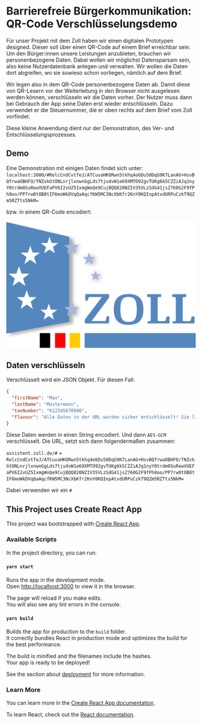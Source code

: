 # Barrierefreie Bürgerkommunikation: QR-Code Verschlüsselungsdemo

Für unser Projekt mit dem Zoll haben wir einen digitalen Prototypen designed. Dieser soll über einen QR-Code auf einem Brief erreichbar sein. Um den Bürger:innen unsere Leistungen anzubieten, brauchen wir personenbezogene Daten. Dabei wollen wir möglichst Datensparsam sein, also keine Nutzerdatenbank anlegen und verwalten. Wir wollen die Daten dort abgreifen, wo sie sowieso schon vorliegen, nämlich auf dem Brief.

Wir legen also in dem QR-Code personenbezogene Daten ab. Damit diese von QR-Lesern vor der Weiterleitung in den Browser nicht ausgelesen werden können, verschlüsseln wir die Daten vorher. Der Nutzer muss dann bei Gebrauch der App seine Daten erst wieder entschlüsseln. Dazu verwendet er die Steuernummer, die er oben rechts auf dem Brief vom Zoll vorfindet.

Diese kleine Anwendung dient nur der Demonstration, des Ver- und Entschlüsselungsprozesses.

## Demo

Eine Demonstration mit einigen Daten findet sich unter: `localhost:3000/#RelcCndCvtfeJ/ATCuvaHKORwn5tkhq4o6Du58DqG9K7LanAG+HsvBQfrwaOBHFO/fNZvkGtONLnrjlxnwnGgLds7tjudvW1e69XMTO92gvTUKg6k5CZZiAJq1nyY0trdm0SuRewVUEFaPV6I2vUZ5IxmgWoQe9CujBQQ820NZIV35VLzSdG41jsZ760G2F9fPh8oo/PP7rw0tOB8tIF6moWkDVqQaAqcfKW5MC3NcXbKfr2KnY0KQInpAtxdURPuCzkT9QZm5RZTts5NkM=`

bzw. in einem QR-Code encodiert:

![Verschlüsselte Daten](src/img/zoll.png)

## Daten verschlüsseln

Verschlüsselt wird ein JSON Objekt. Für diesen Fall:

```json
{
  "firstName": "Max",
  "lastName": "Mustermann",
  "taxNumber": "K12345678900",
  "flavour": "Alle Daten in der URL wurden sicher entschlüsselt! Sie liegen jetzt in deiner Session Storage."
}
```

Diese Daten werden in einen String encodiert. Und dann `AES-GCM` verschlüsselt. Die URL, setzt sich dann folgendermaßen zusammen:

`assistent.zoll.de/#` + `RelcCndCvtfeJ/ATCuvaHKORwn5tkhq4o6Du58DqG9K7LanAG+HsvBQfrwaOBHFO/fNZvkGtONLnrjlxnwnGgLds7tjudvW1e69XMTO92gvTUKg6k5CZZiAJq1nyY0trdm0SuRewVUEFaPV6I2vUZ5IxmgWoQe9CujBQQ820NZIV35VLzSdG41jsZ760G2F9fPh8oo/PP7rw0tOB8tIF6moWkDVqQaAqcfKW5MC3NcXbKfr2KnY0KQInpAtxdURPuCzkT9QZm5RZTts5NkM=`

Dabei verwenden wir ein `#`



## This Project uses Create React App

This project was bootstrapped with [Create React App](https://github.com/facebook/create-react-app).

### Available Scripts

In the project directory, you can run:

#### `yarn start`

Runs the app in the development mode.\
Open [http://localhost:3000](http://localhost:3000) to view it in the browser.

The page will reload if you make edits.\
You will also see any lint errors in the console.

#### `yarn build`

Builds the app for production to the `build` folder.\
It correctly bundles React in production mode and optimizes the build for the best performance.

The build is minified and the filenames include the hashes.\
Your app is ready to be deployed!

See the section about [deployment](https://facebook.github.io/create-react-app/docs/deployment) for more information.

### Learn More

You can learn more in the [Create React App documentation](https://facebook.github.io/create-react-app/docs/getting-started).

To learn React, check out the [React documentation](https://reactjs.org/).
